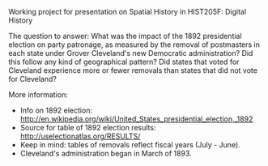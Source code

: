 Working project for presentation on Spatial History in HIST205F: Digital History

The question to answer: What was the impact of the 1892 presidential election on party patronage, as measured by the removal of postmasters in each state under Grover Cleveland's new Democratic administration? Did this follow any kind of geographical pattern? Did states that voted for Cleveland experience more or fewer removals than states that did not vote for Cleveland?

More information:
- Info on 1892 election: http://en.wikipedia.org/wiki/United_States_presidential_election,_1892
- Source for table of 1892 election results: http://uselectionatlas.org/RESULTS/
- Keep in mind: tables of removals reflect fiscal years (July - June).
- Cleveland's administration began in March of 1893. 
